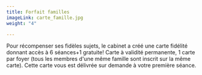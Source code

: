 ```yaml
---
title: Forfait familles
imageLink: carte_famille.jpg
weight: "4"

---
```

Pour récompenser ses fidèles sujets, le cabinet a créé une carte fidélité donnant accès à 6 séances+1 gratuite! Carte à validité permanente, 1 carte par foyer (tous les membres d'une même famille sont inscrit sur la même carte). Cette carte vous est délivrée sur demande à votre première séance.